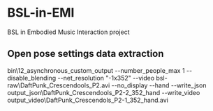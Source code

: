 # BSL-in-EMI
BSL in Embodied Music Interaction project

## Open pose settings data extraction

bin\12_asynchronous_custom_output --number_people_max 1 --disable_blending --net_resolution "-1x352" --video bsl-raw\DaftPunk_Crescendools_P2.avi --no_display --hand --write_json output_json\DaftPunk_Crescendools_P2-2_352_hand --write_video output_video\DaftPunk_Crescendols_P2-1_352_hand.avi
